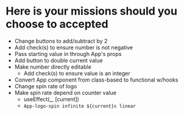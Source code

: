 # Here is your missions should you choose to accepted

- Change buttons to add/subtract by 2
- Add check(s) to ensure number is not negative
- Pass starting value in through App's props
- Add button to double current value
- Make number directly editable
  - Add check(s) to ensure value is an integer
- Convert App component from class-based to functional w/hooks
- Change spin rate of logo
- Make spin rate depend on counter value
  - useEffect(_, [current])
  - `App-logo-spin infinite ${current}s linear`
